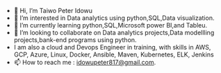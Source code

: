 - 👋 Hi, I’m Taiwo Peter Idowu
- 👀 I’m interested in Data analytics using python,SQL,Data visualization.
- 🌱 I’m currently learning python,SQL,Microsoft power BI,and Tableu.
- 💞️ I’m looking to collaborate on Data analytics projects,Data modellling projects,bank-end programs using python.
- I am also a cloud and Devops Engineer in training, with skills in AWS, GCP, Azure, Linux, Docker, Ansible, Maven, Kubernetes, ELK, Jenkins
- 📫 How to reach me : idowupeter817@gmail.com.

<!---
Peter817/Peter817 is a ✨ special ✨ repository because its `README.md` (this file) appears on your GitHub profile.
You can click the Preview link to take a look at your changes.
--->
